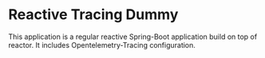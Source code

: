 # Reactive Tracing Dummy

This application is a regular reactive Spring-Boot application build on top of reactor. It includes Opentelemetry-Tracing configuration.


